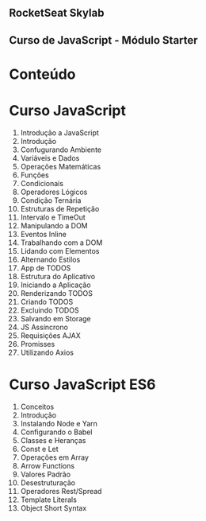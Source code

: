 ## 

## RocketSeat Skylab ##

## Curso de JavaScript - Módulo Starter ##

# Conteúdo

# Curso JavaScript
 1. Introdução a JavaScript
  1.  Introdução
  2.  Confugurando Ambiente
  3.  Variáveis e Dados
  4.  Operações Matemáticas
  5.  Funções
  6.  Condicionais
  7.  Operadores Lógicos
  8.  Condição Ternária
  9.  Estruturas de Repetição
  10. Intervalo e TimeOut
 2. Manipulando a DOM
  1.  Eventos Inline
  2.  Trabalhando com a DOM
  3.  Lidando com Elementos
  4.  Alternando Estilos
 3. App de TODOS
  1.  Estrutura do Aplicativo
  2.  Iniciando a Aplicação
  3.  Renderizando TODOS
  4.  Criando TODOS
  5.  Excluindo TODOS
  6.  Salvando em Storage
 4. JS Assíncrono
  1.  Requisições AJAX
  2.  Promisses
  3.  Utilizando Axios
# 

# Curso JavaScript ES6
 1. Conceitos
 1.  Introdução
 2.  Instalando Node e Yarn
 3.  Configurando o Babel
 4.  Classes e Heranças
 5.  Const e Let
 6.  Operações em Array
 7.  Arrow Functions
 8.  Valores Padrão
 9.  Desestruturação
 10. Operadores Rest/Spread
 11. Template Literals
 12. Object Short Syntax

